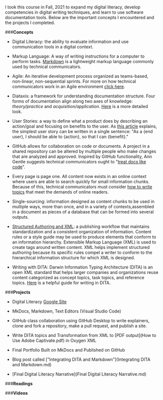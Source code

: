 I took this course in Fall, 2021 to expand my digital literacy, develop competencies in digital writing techniques, and learn to use software documentation tools. Below are the important concepts I encountered and the projects I completed.

###**Concepts**

- Digital Literacy: the ability to evaluate information and use communication tools in a digital context.

- Markup Language: A way of writing instructions for a computer to perform tasks. [Markdown](https://daringfireball.net/projects/markdown/) is a lightweight markup language commonly used by technical communicators.

- Agile: An iterative development process organized as teams-based, non-linear, non-sequential sprints. For more on how technical communicators work in an Agile environment [click here](https://www.tcbok.org/designing-and-developing-information/agile-development/).

- Diataxis: a framework for understanding documentation structure. Four forms of documentation align along two axes of knowledge: *theory/practice* and *acquisition/application*. [Here](https://diataxis.fr/introduction/) is a more detailed look. 

- User Stories: a way to define what a product does by describing an action/goal and focusing on benefits to the user. As [this article](https://medium.com/tribalscale/writing-technical-user-stories-434bf96f1dd5) explains, the simplest user story can be written in a single sentence: "As a {end user}, I should be able to {action}, so that I can {benefit}."      

- GitHub allows for collaboration on code or documents. A project in a shared repository can be altered by multiple people who make changes that are analyzed and approved. Inspired by GitHub functionality, Ann Gentle suggests technical communicators ought to "[treat docs like code](https://www.docslikecode.com/articles/github-for-docs/)".

- Every page is page one. All content now exists in an online context where users are able to search quickly for small information chunks. Because of this, technical communicators must consider [how to write topics](https://everypageispageone.com/the-book/) that meet the demands of online readers.   

- Single-sourcing: information designed as content chunks to be used in multiple ways, more than once, and in a variety of contexts,assembled in a document as pieces of a database that can be formed into several outputs.        

- [Structured Authoring and XML](https://docs.deistercloud.com/mediaContent/Axional%20development%20libraries.20/Server%20side%20javascript.50/AX%20Library.10/xml/media/StructuredXMLDoc.pdf): a publishing workflow that maintains standardization and a consistent organization of information. Content rules or a style guide may be used to produce elements that conform to an information hierarchy. Extensible Markup Language (XML) is used to create tags around written content. XML helps implement structured authoring because its specific rules compel a writer to conform to the hierarchical information structure for which XML is designed.   

- Writing with DITA: Darwin Information Typing Architecture (DITA) is an open XML standard that helps larger companies and organizations reuse content categorized as concept topics, task topics, and reference topics. [Here](https://www.oxygenxml.com/dita/styleguide/webhelp-feedback/index_frames.html?q=/dita/styleguide/webhelp-feedback/Artefact/Cross_Referencing/c_Related_Links_Section.html) is a helpful guide for writing in DITA.       

###**Projects**

- Digital Literacy [Google Site](https://sites.google.com/d/1NMlptk6gaBjVPajt7WCge6QcxnX4TUWb/p/13CMASMCVK6yNhSnzHku-Zn8IEwkwlolj/edit)

- MkDocs, Markdown, Text Editors (Visual Studio Code)  

- GitHub class collaboration using GitHub Desktop to write explainers, clone and fork a repository, make a pull request, and publish a site.  

- Write DITA topics and Transformation from XML to [PDF output](How to Use Adobe Captivate.pdf) in Oxygen XML

- Final Portfolio Built on MkDocs and Published on GitHub

- Blog post called ["Integrating DITA and Markdown"](Integrating DITA and Markdown.md)

- [Final Digital Literacy Narrative](Final Digital Literacy Narrative.md) 

###**Readings**

###**Videos**

